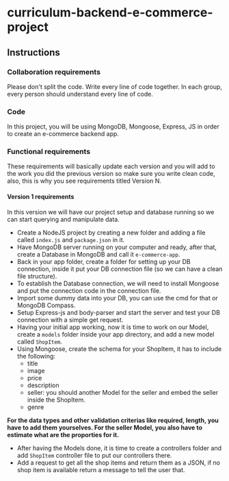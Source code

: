 # curriculum-backend-e-commerce-project

## Instructions

### Collaboration requirements

Please don't split the code. Write every line of code together. In each group, every person should understand every line of code.

### Code

In this project, you will be using MongoDB, Mongoose, Express, JS in order to create an e-commerce backend app.

### Functional requirements

These requirements will basically update each version and you will add to the work you did the previous version so make sure you write clean code, also, this is why you see requirements titled Version N.

#### Version 1 requirements
In this version we will have our project setup and database running so we can start querying and manipulate data.
- Create a NodeJS project by creating a new folder and adding a file called `index.js` and `package.json` in it.
- Have MongoDB server running on your computer and ready, after that, create a Database in MongoDB and call it `e-commerce-app`.
- Back in your app folder, create a folder for setting up your DB connection, inside it put your DB connection file (so we can have a clean file structure).
- To establish the Database connection, we will need to install Mongoose and put the connection code in the connection file.
- Import some dummy data into your DB, you can use the cmd for that or MongoDB Compass.
- Setup Express-js and body-parser and start the server and test your DB connection with a simple get request.
- Having your initial app working, now it is time to work on our Model, create a `models` folder inside your app directory, and add a new model called `ShopItem`.
- Using Mongoose, create the schema for your ShopItem, it has to include the following:
  - title
  - image
  - price
  - description
  - seller: you should another Model for the seller and embed the seller inside the ShopItem.
  - genre

<b>For the data types and other validation criterias like required, length, you have to add them yourselves. For the seller Model, you also have to estimate what are the proporties for it.</b>
- After having the Models done, it is time to create a controllers folder and add `ShopItem` controller file to put our controllers there.
- Add a request to get all the shop items and return them as a JSON, if no shop item is available return a message to tell the user that.  
  
  
  
